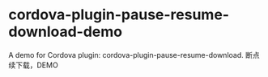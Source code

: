 # cordova-plugin-pause-resume-download-demo
A demo for Cordova plugin: cordova-plugin-pause-resume-download. 断点续下载，DEMO
